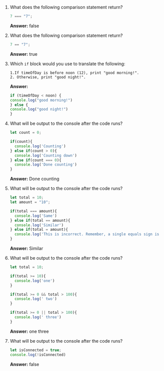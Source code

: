 1. What does the following comparison statement return?
    
    ```js
    7 === "7";
    ```
    
    **Answer:** false
    
    
2. What does the following comparison statement return?
    
    ```js
    7 == "7";
    ```
    
    **Answer:** true
    
3. Which `if` block would you use to translate the following:
    ```
    1.If timeOfDay is before noon (12), print "good morning!".
    2. Otherwise, print "good night!".
    ```
    
    **Answer:** 
    ```js
    if (timeOfDay < noon) {
    console.log("good morning!")
    } else {
    console.log("good night!")
    }
    ```
    
4. What will be output to the console after the code runs?
    ```js
    let count = 0;
    
    if(count){
      console.log('Counting')
    } else if(count > 0){
      console.log('Counting down')
    } else if(count === 0){
      console.log('Done counting')
    }
    ```
    **Answer:** Done counting
    
5. What will be output to the console after the code runs?
    
    ```js
    let total = 10;
    let amount = "10";
    
    if(total === amount){
      console.log('Same')
    } else if(total == amount){
      console.log('Similar')
    } else if(total = amount){
      console.log('This is incorrect. Remember, a single equals sign is for assignment, not for comparisons.')
    }
    ```
    **Answer:** Similar
    
6. What will be output to the console after the code runs?
    
    ```js
    let total = 10;
    
    if(total >= 10){
      console.log('one')
    }
    
    if(total >= 0 && total > 100){
      console.log(' two')
    }
    
    if(total >= 0 || total > 100){
      console.log(' three')
    }
    ```
    **Answer:** one three
    
7. What will be output to the console after the code runs?
    ```js
    let isConnected = true;
    console.log(!isConnected)
    ```
    **Answer:** false

